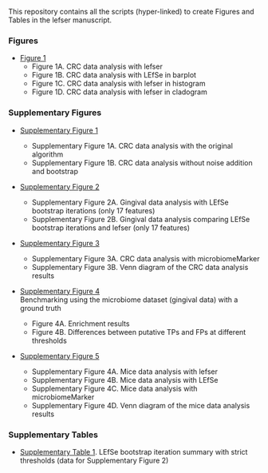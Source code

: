 This repository contains all the scripts (hyper-linked) to create Figures and 
Tables in the lefser manuscript. 

### Figures
* [Figure 1][]
    - Figure 1A. CRC data analysis with lefser 
    - Figure 1B. CRC data analysis with LEfSe in barplot
    - Figure 1C. CRC data analysis with lefser in histogram
    - Figure 1D. CRC data analysis with lefser in cladogram

[Figure 1]: https://github.com/shbrief/lefserBenchmarking/blob/main/vignettes/zeller14/zeller14.qmd


### Supplementary Figures
* [Supplementary Figure 1][]
    - Supplementary Figure 1A. CRC data analysis with the original algorithm
    - Supplementary Figure 1B. CRC data analysis without noise addition and bootstrap
    
* [Supplementary Figure 2][]
    - Supplementary Figure 2A. Gingival data analysis with LEfSe bootstrap iterations (only 17 features)
    - Supplementary Figure 2B. Gingival data analysis comparing LEfSe bootstrap iterations and lefser (only 17 features)
    
* [Supplementary Figure 3][]
    - Supplementary Figure 3A. CRC data analysis with microbiomeMarker   
    - Supplementary Figure 3B. Venn diagram of the CRC data analysis results

* [Supplementary Figure 4][]  
Benchmarking using the microbiome dataset (gingival data) with a ground truth
    - Figure 4A. Enrichment results 
    - Figure 4B. Differences between putative TPs and FPs at different thresholds
    
* [Supplementary Figure 5][]
    - Supplementary Figure 4A. Mice data analysis with lefser 
    - Supplementary Figure 4B. Mice data analysis with LEfSe 
    - Supplementary Figure 4C. Mice data analysis with microbiomeMarker    
    - Supplementary Figure 4D. Venn diagram of the mice data analysis results  

[Supplementary Figure 1]: https://github.com/shbrief/lefserBenchmarking/blob/main/vignettes/zeller14/without_bootstrap.qmd
[Supplementary Figure 2]: https://github.com/shbrief/lefserBenchmarking/blob/main/vignettes/gingival/LEfSe_bootstrap_iteration.qmd
[Supplementary Figure 3]: https://github.com/shbrief/lefserBenchmarking/blob/main/vignettes/zeller14/zeller14.qmd
[Supplementary Figure 4]: https://github.com/waldronlab/MicrobiomeBenchmarkDataLefse/blob/main/vignettes/articles/gingival_results.Rmd
[Supplementary Figure 5]: https://github.com/shbrief/lefserBenchmarking/blob/main/vignettes/mice/mice.qmd
   
    
### Supplementary Tables
* [Supplementary Table 1][]. LEfSe bootstrap iteration summary with strict thresholds (data for Supplementary Figure 2)

[Supplementary Table 1]: https://github.com/shbrief/lefserBenchmarking/blob/main/vignettes/gingival/Tables/gingival_bootstrap_iterations.csv


